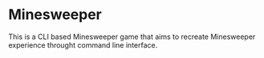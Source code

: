 # Minesweeper
This is a CLI based Minesweeper game that aims to recreate Minesweeper experience throught command line interface.